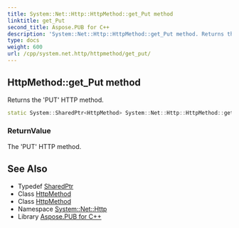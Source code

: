 ```yaml
---
title: System::Net::Http::HttpMethod::get_Put method
linktitle: get_Put
second_title: Aspose.PUB for C++
description: 'System::Net::Http::HttpMethod::get_Put method. Returns the ''PUT'' HTTP method in C++.'
type: docs
weight: 600
url: /cpp/system.net.http/httpmethod/get_put/
---
```

## HttpMethod::get_Put method


Returns the 'PUT' HTTP method.

```cpp
static System::SharedPtr<HttpMethod> System::Net::Http::HttpMethod::get_Put()
```


### ReturnValue

The 'PUT' HTTP method.

## See Also

* Typedef [SharedPtr](../../../system/sharedptr/)
* Class [HttpMethod](../)
* Class [HttpMethod](../)
* Namespace [System::Net::Http](../../)
* Library [Aspose.PUB for C++](../../../)
